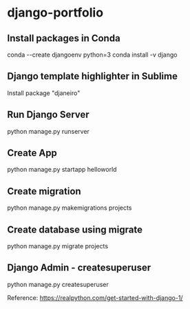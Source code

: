# django-portfolio

## Install packages in Conda
conda --create djangoenv python=3
conda install -v django

## Django template highlighter in Sublime
Install package "djaneiro"

## Run Django Server
python manage.py runserver

## Create App
python manage.py startapp helloworld

## Create migration
python manage.py makemigrations projects

## Create database using migrate
python manage.py migrate projects

## Django Admin - createsuperuser
python manage.py createsuperuser

Reference:
https://realpython.com/get-started-with-django-1/